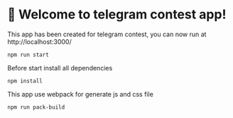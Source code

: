 # 🚀 Welcome to telegram contest app!

This app has been created for telegram contest, you can now run at http://localhost:3000/

```
npm run start
```

Before start install all dependencies

```
npm install
```

This app use webpack for generate js and css file

```
npm run pack-build
```
